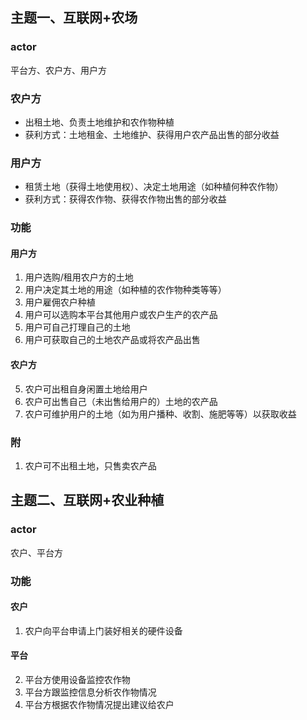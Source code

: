 ## 主题一、互联网+农场

### actor
平台方、农户方、用户方

### 农户方
- 出租土地、负责土地维护和农作物种植
- 获利方式：土地租金、土地维护、获得用户农产品出售的部分收益
### 用户方
- 租赁土地（获得土地使用权）、决定土地用途（如种植何种农作物）
- 获利方式：获得农作物、获得农作物出售的部分收益

### 功能
#### 用户方
1. 用户选购/租用农户方的土地
2. 用户决定其土地的用途（如种植的农作物种类等等）
3. 用户雇佣农户种植
3. 用户可以选购本平台其他用户或农户生产的农产品
4. 用户可自己打理自己的土地
5. 用户可获取自己的土地农产品或将农产品出售

#### 农户方
5. 农户可出租自身闲置土地给用户
6. 农户可出售自己（未出售给用户的）土地的农产品
7. 农户可维护用户的土地（如为用户播种、收割、施肥等等）以获取收益

### 附
1. 农户可不出租土地，只售卖农产品




## 主题二、互联网+农业种植
### actor
农户、平台方

### 功能
#### 农户
1. 农户向平台申请上门装好相关的硬件设备

#### 平台
2. 平台方使用设备监控农作物
3. 平台方跟监控信息分析农作物情况
4. 平台方根据农作物情况提出建议给农户
